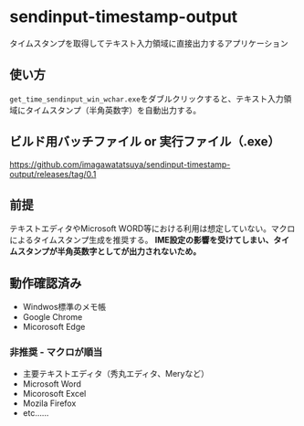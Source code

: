 # sendinput-timestamp-output
タイムスタンプを取得してテキスト入力領域に直接出力するアプリケーション

## 使い方
`get_time_sendinput_win_wchar.exe`をダブルクリックすると、テキスト入力領域にタイムスタンプ（半角英数字）を自動出力する。

## ビルド用バッチファイル or 実行ファイル（.exe）  
https://github.com/imagawatatsuya/sendinput-timestamp-output/releases/tag/0.1

## 前提
テキストエディタやMicrosoft WORD等における利用は想定していない。マクロによるタイムスタンプ生成を推奨する。
**IME設定の影響を受けてしまい、タイムスタンプが半角英数字としてが出力されないため。**

## 動作確認済み
- Windwos標準のメモ帳  
- Google Chrome  
- Micorosoft Edge

### 非推奨 - マクロが順当
- 主要テキストエディタ（秀丸エディタ、Meryなど）  
- Microsoft Word  
- Micorosoft Excel  
- Mozila Firefox  
- etc……
